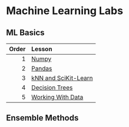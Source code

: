 # Machine Learning Labs



## ML Basics

| Order | Lesson                                         |
| ----: | :--------------------------------------------- |
|     1 | [Numpy](numpy.ipynb)                           |
|     2 | [Pandas](pandas.ipynb)                         |
|     3 | [kNN and SciKit-Learn](intro-to-sklearn.ipynb) |
|     4 | [Decision Trees](decision_trees.ipynb)         |
|   5 | [Working With Data](WorkingWithData.ipynb) |

## Ensemble Methods






